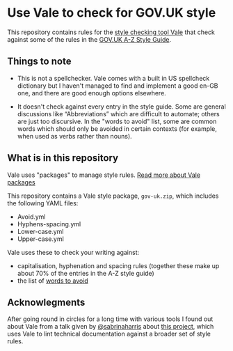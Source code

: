 # Use Vale to check for GOV.UK style
This repository contains rules for the [style checking tool Vale](https://vale.sh/) that check against some of the rules in the [GOV.UK A-Z Style Guide](https://www.gov.uk/guidance/style-guide/a-to-z-of-gov-uk-style).

## Things to note

- This is not a spellchecker. Vale comes with a built in US spellcheck dictionary but I haven't managed to find and implement a good en-GB one, and there are good enough options elsewhere.
  
- It doesn't check against every entry in the style guide. Some are general discussions like “Abbreviations” which are difficult to automate; others are just too discursive. In the "words to avoid" list, some are common words which should only be avoided in certain contexts (for example, when used as verbs rather than nouns).

## What is in this repository
Vale uses "packages" to manage style rules. [Read more about Vale packages](https://vale.sh/docs/topics/packages/)

This repository contains a Vale style package, `gov-uk.zip`, which includes the following YAML files: 

- Avoid.yml
- Hyphens-spacing.yml
- Lower-case.yml
- Upper-case.yml

Vale uses these to check your writing against:
- capitalisation, hyphenation and spacing rules (together these make up about 70% of the entries in the A-Z style guide)
- the list of [words to avoid](https://www.gov.uk/guidance/style-guide/a-to-z-of-gov-uk-style#words-to-avoid) 

## Acknowlegments
After going round in circles for a long time with various tools I found out about Vale from a talk given by [@sabrinaharris](https://github.com/sabrinaharris) about [this project](https://github.com/sabrinaharris/linting-prototype), which uses Vale to lint technical documentation against a broader set of style rules.
